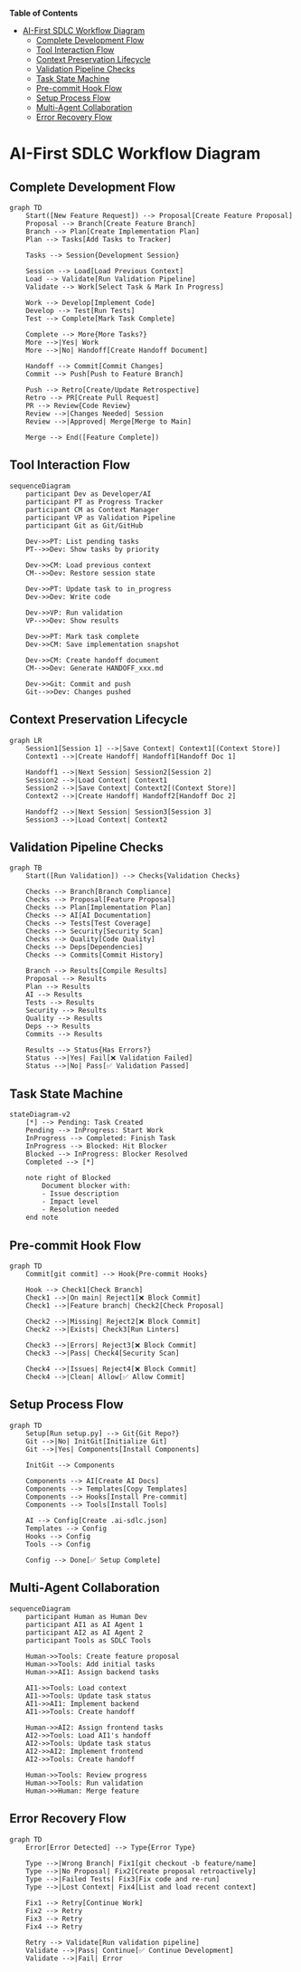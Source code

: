 <!-- START doctoc generated TOC please keep comment here to allow auto update -->
<!-- DON'T EDIT THIS SECTION, INSTEAD RE-RUN doctoc TO UPDATE -->
**Table of Contents**

- [AI-First SDLC Workflow Diagram](#ai-first-sdlc-workflow-diagram)
  - [Complete Development Flow](#complete-development-flow)
  - [Tool Interaction Flow](#tool-interaction-flow)
  - [Context Preservation Lifecycle](#context-preservation-lifecycle)
  - [Validation Pipeline Checks](#validation-pipeline-checks)
  - [Task State Machine](#task-state-machine)
  - [Pre-commit Hook Flow](#pre-commit-hook-flow)
  - [Setup Process Flow](#setup-process-flow)
  - [Multi-Agent Collaboration](#multi-agent-collaboration)
  - [Error Recovery Flow](#error-recovery-flow)

<!-- END doctoc generated TOC please keep comment here to allow auto update -->

# AI-First SDLC Workflow Diagram

## Complete Development Flow

```mermaid
graph TD
    Start([New Feature Request]) --> Proposal[Create Feature Proposal]
    Proposal --> Branch[Create Feature Branch]
    Branch --> Plan[Create Implementation Plan]
    Plan --> Tasks[Add Tasks to Tracker]
    
    Tasks --> Session{Development Session}
    
    Session --> Load[Load Previous Context]
    Load --> Validate[Run Validation Pipeline]
    Validate --> Work[Select Task & Mark In Progress]
    
    Work --> Develop[Implement Code]
    Develop --> Test[Run Tests]
    Test --> Complete[Mark Task Complete]
    
    Complete --> More{More Tasks?}
    More -->|Yes| Work
    More -->|No| Handoff[Create Handoff Document]
    
    Handoff --> Commit[Commit Changes]
    Commit --> Push[Push to Feature Branch]
    
    Push --> Retro[Create/Update Retrospective]
    Retro --> PR[Create Pull Request]
    PR --> Review{Code Review}
    Review -->|Changes Needed| Session
    Review -->|Approved| Merge[Merge to Main]
    
    Merge --> End([Feature Complete])
```

## Tool Interaction Flow

```mermaid
sequenceDiagram
    participant Dev as Developer/AI
    participant PT as Progress Tracker
    participant CM as Context Manager
    participant VP as Validation Pipeline
    participant Git as Git/GitHub
    
    Dev->>PT: List pending tasks
    PT-->>Dev: Show tasks by priority
    
    Dev->>CM: Load previous context
    CM-->>Dev: Restore session state
    
    Dev->>PT: Update task to in_progress
    Dev->>Dev: Write code
    
    Dev->>VP: Run validation
    VP-->>Dev: Show results
    
    Dev->>PT: Mark task complete
    Dev->>CM: Save implementation snapshot
    
    Dev->>CM: Create handoff document
    CM-->>Dev: Generate HANDOFF_xxx.md
    
    Dev->>Git: Commit and push
    Git-->>Dev: Changes pushed
```

## Context Preservation Lifecycle

```mermaid
graph LR
    Session1[Session 1] -->|Save Context| Context1[(Context Store)]
    Context1 -->|Create Handoff| Handoff1[Handoff Doc 1]
    
    Handoff1 -->|Next Session| Session2[Session 2]
    Session2 -->|Load Context| Context1
    Session2 -->|Save Context| Context2[(Context Store)]
    Context2 -->|Create Handoff| Handoff2[Handoff Doc 2]
    
    Handoff2 -->|Next Session| Session3[Session 3]
    Session3 -->|Load Context| Context2
```

## Validation Pipeline Checks

```mermaid
graph TB
    Start([Run Validation]) --> Checks{Validation Checks}
    
    Checks --> Branch[Branch Compliance]
    Checks --> Proposal[Feature Proposal]
    Checks --> Plan[Implementation Plan]
    Checks --> AI[AI Documentation]
    Checks --> Tests[Test Coverage]
    Checks --> Security[Security Scan]
    Checks --> Quality[Code Quality]
    Checks --> Deps[Dependencies]
    Checks --> Commits[Commit History]
    
    Branch --> Results[Compile Results]
    Proposal --> Results
    Plan --> Results
    AI --> Results
    Tests --> Results
    Security --> Results
    Quality --> Results
    Deps --> Results
    Commits --> Results
    
    Results --> Status{Has Errors?}
    Status -->|Yes| Fail[❌ Validation Failed]
    Status -->|No| Pass[✅ Validation Passed]
```

## Task State Machine

```mermaid
stateDiagram-v2
    [*] --> Pending: Task Created
    Pending --> InProgress: Start Work
    InProgress --> Completed: Finish Task
    InProgress --> Blocked: Hit Blocker
    Blocked --> InProgress: Blocker Resolved
    Completed --> [*]
    
    note right of Blocked
        Document blocker with:
        - Issue description
        - Impact level
        - Resolution needed
    end note
```

## Pre-commit Hook Flow

```mermaid
graph TD
    Commit[git commit] --> Hook{Pre-commit Hooks}
    
    Hook --> Check1[Check Branch]
    Check1 -->|On main| Reject1[❌ Block Commit]
    Check1 -->|Feature branch| Check2[Check Proposal]
    
    Check2 -->|Missing| Reject2[❌ Block Commit]
    Check2 -->|Exists| Check3[Run Linters]
    
    Check3 -->|Errors| Reject3[❌ Block Commit]
    Check3 -->|Pass| Check4[Security Scan]
    
    Check4 -->|Issues| Reject4[❌ Block Commit]
    Check4 -->|Clean| Allow[✅ Allow Commit]
```

## Setup Process Flow

```mermaid
graph TD
    Setup[Run setup.py] --> Git{Git Repo?}
    Git -->|No| InitGit[Initialize Git]
    Git -->|Yes| Components[Install Components]
    
    InitGit --> Components
    
    Components --> AI[Create AI Docs]
    Components --> Templates[Copy Templates]
    Components --> Hooks[Install Pre-commit]
    Components --> Tools[Install Tools]
    
    AI --> Config[Create .ai-sdlc.json]
    Templates --> Config
    Hooks --> Config
    Tools --> Config
    
    Config --> Done[✅ Setup Complete]
```

## Multi-Agent Collaboration

```mermaid
sequenceDiagram
    participant Human as Human Dev
    participant AI1 as AI Agent 1
    participant AI2 as AI Agent 2
    participant Tools as SDLC Tools
    
    Human->>Tools: Create feature proposal
    Human->>Tools: Add initial tasks
    Human->>AI1: Assign backend tasks
    
    AI1->>Tools: Load context
    AI1->>Tools: Update task status
    AI1->>AI1: Implement backend
    AI1->>Tools: Create handoff
    
    Human->>AI2: Assign frontend tasks
    AI2->>Tools: Load AI1's handoff
    AI2->>Tools: Update task status
    AI2->>AI2: Implement frontend
    AI2->>Tools: Create handoff
    
    Human->>Tools: Review progress
    Human->>Tools: Run validation
    Human->>Human: Merge feature
```

## Error Recovery Flow

```mermaid
graph TD
    Error[Error Detected] --> Type{Error Type}
    
    Type -->|Wrong Branch| Fix1[git checkout -b feature/name]
    Type -->|No Proposal| Fix2[Create proposal retroactively]
    Type -->|Failed Tests| Fix3[Fix code and re-run]
    Type -->|Lost Context| Fix4[List and load recent context]
    
    Fix1 --> Retry[Continue Work]
    Fix2 --> Retry
    Fix3 --> Retry
    Fix4 --> Retry
    
    Retry --> Validate[Run validation pipeline]
    Validate -->|Pass| Continue[✅ Continue Development]
    Validate -->|Fail| Error
```